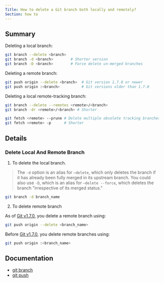 ```yaml
---
Title: How to delete a Git branch both locally and remotely?
Section: how to
---
```


## Summary

Deleting a local branch:

```sh
git branch --delete <branch>  
git branch -d <branch>        # Shorter version
git branch -D <branch>        # Force delete un-merged branches
```

Deleting a remote branch:

```sh
git push origin --delete <branch>  # Git version 1.7.0 or newer
git push origin :<branch>          # Git versions older than 1.7.0
```

Deleting a local remote-tracking branch:

```sh
git branch --delete --remotes <remote>/<branch>
git branch -dr <remote>/<branch> # Shorter

git fetch <remote> --prune # Delete multiple obsolete tracking branches
git fetch <remote> -p      # Shorter
```

## Details

### Delete Local And Remote Branch

1. To delete the local branch.

> The `-d` option is an alias for `—delete`, which only deletes the branch if it has already been fully merged in its upstream branch. You could also use `-D`, which is an alias for `—delete --force`, which deletes the branch "irrespective of its merged status."

```sh
git branch -d branch_name
```

2. To delete remote branch

As of [Git v1.7.0](https://github.com/gitster/git/blob/master/Documentation/RelNotes/1.7.0.txt), you delete a remote branch using:

```sh
git push origin --delete <branch_name>
```

Before [Git v1.7.0](https://github.com/gitster/git/blob/master/Documentation/RelNotes/1.5.0.txt), you delete remote branches using:

```sh
git push origin :<branch_name>
```


## Documentation

- [git branch](/documentation/latest/git-branch/)
- [git push](/documentation/latest/git-push/)
